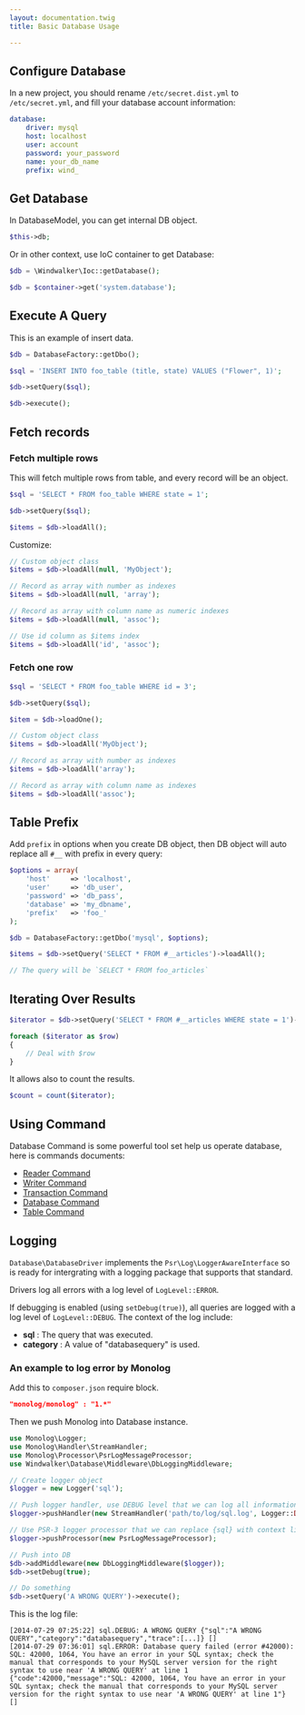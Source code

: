 ```yaml
---
layout: documentation.twig
title: Basic Database Usage

---
```


## Configure Database

In a new project, you should rename `/etc/secret.dist.yml` to `/etc/secret.yml`, and fill your database account information:

```yaml
database:
    driver: mysql
    host: localhost
    user: account
    password: your_password
    name: your_db_name
    prefix: wind_
```

## Get Database

In DatabaseModel, you can get internal DB object.

```php
$this->db;
```

Or in other context, use IoC container to get Database:

```php
$db = \Windwalker\Ioc::getDatabase();

$db = $container->get('system.database');
```

## Execute A Query

This is an example of insert data.

```php
$db = DatabaseFactory::getDbo();

$sql = 'INSERT INTO foo_table (title, state) VALUES ("Flower", 1)';

$db->setQuery($sql);

$db->execute();
```

## Fetch records

### Fetch multiple rows

This will fetch multiple rows from table, and every record will be an object.

```php
$sql = 'SELECT * FROM foo_table WHERE state = 1';

$db->setQuery($sql);

$items = $db->loadAll();
```

Customize:

```php
// Custom object class
$items = $db->loadAll(null, 'MyObject');

// Record as array with number as indexes
$items = $db->loadAll(null, 'array');

// Record as array with column name as numeric indexes
$items = $db->loadAll(null, 'assoc');

// Use id column as $items index
$items = $db->loadAll('id', 'assoc');
```

### Fetch one row

```php
$sql = 'SELECT * FROM foo_table WHERE id = 3';

$db->setQuery($sql);

$item = $db->loadOne();

// Custom object class
$items = $db->loadAll('MyObject');

// Record as array with number as indexes
$items = $db->loadAll('array');

// Record as array with column name as indexes
$items = $db->loadAll('assoc');
```

## Table Prefix

Add `prefix` in options when you create DB object, then DB object will auto replace all `#__` with prefix in every query:

```php
$options = array(
    'host'     => 'localhost',
    'user'     => 'db_user',
    'password' => 'db_pass',
    'database' => 'my_dbname',
    'prefix'   => 'foo_'
);

$db = DatabaseFactory::getDbo('mysql', $options);

$items = $db->setQuery('SELECT * FROM #__articles')->loadAll();

// The query will be `SELECT * FROM foo_articles`
```

## Iterating Over Results

```php
$iterator = $db->setQuery('SELECT * FROM #__articles WHERE state = 1')->getIterator();

foreach ($iterator as $row)
{
    // Deal with $row
}
```

It allows also to count the results.

```php
$count = count($iterator);
```

## Using Command

Database Command is some powerful tool set help us operate database, here is commands documents:

- [Reader Command](docs/reader.md)
- [Writer Command](docs/writer.md)
- [Transaction Command](docs/transaction.md)
- [Database Command](docs/database.md)
- [Table Command](docs/table.md)

## Logging

`Database\DatabaseDriver` implements the `Psr\Log\LoggerAwareInterface` so is ready for intergrating with a logging package that supports that standard.

Drivers log all errors with a log level of `LogLevel::ERROR`.

If debugging is enabled (using `setDebug(true)`), all queries are logged with a log level of `LogLevel::DEBUG`. The context of the log include:

* **sql** : The query that was executed.
* **category** : A value of "databasequery" is used.

### An example to log error by Monolog

Add this to `composer.json` require block.

```json
"monolog/monolog" : "1.*"
```

Then we push Monolog into Database instance.

```php
use Monolog\Logger;
use Monolog\Handler\StreamHandler;
use Monolog\Processor\PsrLogMessageProcessor;
use Windwalker\Database\Middleware\DbLoggingMiddleware;

// Create logger object
$logger = new Logger('sql');

// Push logger handler, use DEBUG level that we can log all information
$logger->pushHandler(new StreamHandler('path/to/log/sql.log', Logger::DEBUG));

// Use PSR-3 logger processor that we can replace {sql} with context like array('sql' => 'XXX')
$logger->pushProcessor(new PsrLogMessageProcessor);

// Push into DB
$db->addMiddleware(new DbLoggingMiddleware($logger));
$db->setDebug(true);

// Do something
$db->setQuery('A WRONG QUERY')->execute();
```

This is the log file:

```
[2014-07-29 07:25:22] sql.DEBUG: A WRONG QUERY {"sql":"A WRONG QUERY","category":"databasequery","trace":[...]} []
[2014-07-29 07:36:01] sql.ERROR: Database query failed (error #42000): SQL: 42000, 1064, You have an error in your SQL syntax; check the manual that corresponds to your MySQL server version for the right syntax to use near 'A WRONG QUERY' at line 1 {"code":42000,"message":"SQL: 42000, 1064, You have an error in your SQL syntax; check the manual that corresponds to your MySQL server version for the right syntax to use near 'A WRONG QUERY' at line 1"} []
```
